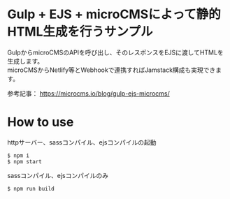 # Gulp + EJS + microCMSによって静的HTML生成を行うサンプル

GulpからmicroCMSのAPIを呼び出し、そのレスポンスをEJSに渡してHTMLを生成します。  
microCMSからNetlify等とWebhookで連携すればJamstack構成も実現できます。

参考記事： https://microcms.io/blog/gulp-ejs-microcms/

# How to use

httpサーバー、sassコンパイル、ejsコンパイルの起動
```
$ npm i
$ npm start
```

sassコンパイル、ejsコンパイルのみ
```
$ npm run build
```
